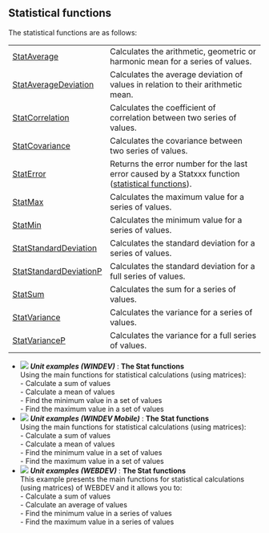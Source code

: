 


## Statistical functions
			



<a name="NOTE1"></a>
<a name="NOTE1_1"></a>


The statistical functions are as follows:



|   |   |
| --- | --- |
| [StatAverage](../WDLang1/3050036.md) | Calculates the arithmetic, geometric or harmonic mean for a series of values. |
| [StatAverageDeviation](../WDLang1/3050024.md) | Calculates the average deviation of values in relation to their arithmetic mean. |
| [StatCorrelation](../WDLang1/3050022.md) | Calculates the coefficient of correlation between two series of values. |
| [StatCovariance](../WDLang1/3050020.md) | Calculates the covariance between two series of values. |
| [StatError](../WDLang1/3050019.md) | Returns the error number for the last error caused by a Statxxx function ([statistical functions](../WDLang1/3050027.md)). |
| [StatMax](../WDLang1/3050034.md) | Calculates the maximum value for a series of values. |
| [StatMin](../WDLang1/3050037.md) | Calculates the minimum value for a series of values. |
| [StatStandardDeviation](../WDLang1/3050025.md) | Calculates the standard deviation for a series of values. |
| [StatStandardDeviationP](../WDLang1/3050026.md) | Calculates the standard deviation for a full series of values. |
| [StatSum](../WDLang1/3050035.md) | Calculates the sum for a series of values. |
| [StatVariance](../WDLang1/3050033.md) | Calculates the variance for a series of values. |
| [StatVarianceP](../WDLang1/3050030.md) | Calculates the variance for a full series of values. |






- ![](https://doc.pcsoft.fr/en-US/images/image.awp?langid=3&name=TheStatfunctions.gif) ***Unit examples (WINDEV)*** : **The Stat functions** <br>Using the main functions for statistical calculations (using matrices):<br>- Calculate a sum of values<br>- Calculate a mean of values<br>- Find the minimum value in a set of values<br>- Find the maximum value in a set of values
- ![](https://doc.pcsoft.fr/en-US/images/image.awp?langid=3&name=TheStatfunctions.gif) ***Unit examples (WINDEV Mobile)*** : **The Stat functions** <br>Using the main functions for statistical calculations (using matrices):<br>- Calculate a sum of values<br>- Calculate a mean of values<br>- Find the minimum value in a set of values<br>- Find the maximum value in a set of values
- ![](https://doc.pcsoft.fr/en-US/images/image.awp?langid=3&name=TheStatfunctions.gif) ***Unit examples (WEBDEV)*** : **The Stat functions** <br>This example presents the main functions for statistical calculations (using matrices) of WEBDEV and it allows you to:<br>- Calculate a sum of values<br>- Calculate an average of values<br>- Find the minimum value in a series of values<br>- Find the maximum value in a series of values



